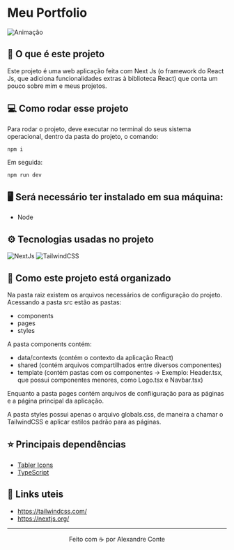 # Meu Portfolio

![Animação](https://github.com/AlexandreConte/my-portfolio/assets/84075891/2dd7e79a-1d59-47bf-8031-3cdea80fd445)

## 🤔 O que é este projeto
Este projeto é uma web aplicação feita com Next Js (o framework do React Js, que adiciona funcionalidades extras à biblioteca React) que conta um pouco sobre mim e meus projetos.

## 💻 Como rodar esse projeto
Para rodar o projeto, deve executar no terminal do seus sistema operacional, dentro da pasta do projeto, o comando:
```
npm i
```

Em seguida:
```
npm run dev
```

## 🖥️ Será necessário ter instalado em sua máquina:
- Node

## ⚙️ Tecnologias usadas no projeto
![NextJs](https://img.shields.io/badge/next.js-000000?style=for-the-badge&logo=nextdotjs&logoColor=white)
![TailwindCSS](https://img.shields.io/badge/Tailwind_CSS-38B2AC?style=for-the-badge&logo=tailwind-css&logoColor=white)

## 📂 Como este projeto está organizado
Na pasta raiz existem os arquivos necessários de configuração do projeto.
Acessando a pasta src estão as pastas:
- components
- pages
- styles

A pasta components contém:
- data/contexts (contém o contexto da aplicação React)
- shared (contém arquivos compartilhados entre diversos componentes)
- template (contém pastas com os componentes -> Exemplo: Header.tsx, que possui componentes menores, como Logo.tsx e Navbar.tsx)

Enquanto a pasta pages contém arquivos de confiiguração para as páginas e a página principal da aplicação.

A pasta styles possui apenas o arquivo globals.css, de maneira a chamar o TailwindCSS e aplicar estilos padrão para as páginas.

## ⭐ Principais dependências
- [Tabler Icons](https://tabler.io/)
- [TypeScript](https://www.typescriptlang.org/)

## 💎 Links uteis
- https://tailwindcss.com/
- https://nextjs.org/

-----
<p align="center">
  Feito com ☕ por Alexandre Conte
</p>
